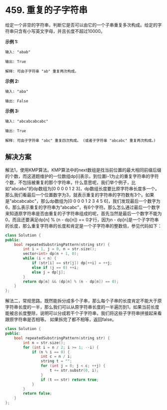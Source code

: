 # 459. 重复的子字符串

给定一个非空的字符串，判断它是否可以由它的一个子串重复多次构成。给定的字符串只含有小写英文字母，并且长度不超过10000。

**示例 1:**

```
输入: "abab"

输出: True

解释: 可由子字符串 "ab" 重复两次构成。

```

**示例 2:**

```
输入: "aba"

输出: False

```

**示例 3:**

```
输入: "abcabcabcabc"

输出: True

解释: 可由子字符串 "abc" 重复四次构成。 (或者子字符串 "abcabc" 重复两次构成。)

```

## 解决方案

解法1，使用KMP算法。KMP算法中的next数组是找当前位置的最大相同前缀后缀的个数，而这道题维护的一位数组dp[i]表示，到位置i-1为止的重复字符串的字符个数，不包括被重复的那个字符串，什么意思呢，我们举个例子，比如"abcabc"的dp数组为[0 0 0 0 1 2 3]，dp数组长度要比原字符串长度多一个。那么我们看最后一个位置数字为3，就表示重复的字符串的字符数有3个。如果是"abcabcabc"，那么dp数组为[0 0 0 0 1 2 3 4 5 6]，我们发现最后一个数字为6，那么表示重复的字符串为“abcabc”，有6个字符。那么怎么通过最后一个数字来知道原字符串是否由重复的子字符串组成的呢，首先当然是最后一个数字不能为0，而且还要满足dp[n] % (n - dp[n]) == 0才行，因为n - dp[n]是一个子字符串的长度，那么重复字符串的长度和肯定是一个子字符串的整数倍，参见代码如下：

```c++
class Solution {
public:
    bool repeatedSubstringPattern(string str) {
        int i = 1, j = 0, n = str.size();
        vector<int> dp(n + 1, 0);
        while (i < n) {
            if (str[i] == str[j]) dp[++i] = ++j;
            else if (j == 0) ++i;
            else j = dp[j];
        }
        return dp[n] && (dp[n] % (n - dp[n]) == 0);
    }
};
```

解法二，常规思路。既然能拆分成多个子串，那么每个子串的长度肯定不能大于原字符串长度的一半，那么我们可以从原字符串长度的一半遍历到1，如果当前长度能被总长度整除，说明可以分成若干个子字符串，我们将这些子字符串拼接起来看跟原字符串是否相等。 如果拆完了都不相等，返回false。

```c++
class Solution {
public:
    bool repeatedSubstringPattern(string str) {
        int n = str.size();
        for (int i = n / 2; i >= 1; --i) {
            if (n % i == 0) {
                int c = n / i;
                string t = "";
                for (int j = 0; j < c; ++j) {
                    t += str.substr(0, i); 
                }
                if (t == str) return true;
            }
        }
        return false;
    }
};
```

